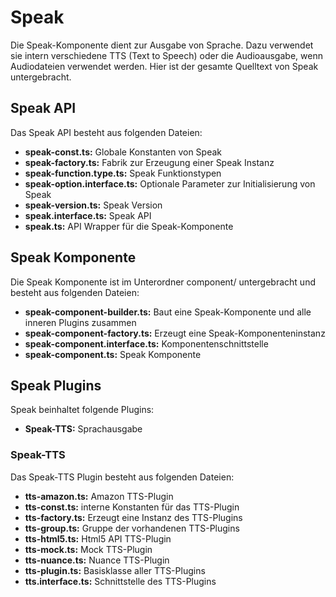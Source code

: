# Speak

Die Speak-Komponente dient zur Ausgabe von Sprache. Dazu verwendet sie intern verschiedene TTS (Text to Speech) oder die Audioausgabe, wenn Audiodateien verwendet werden.
Hier ist der gesamte Quelltext von Speak untergebracht.


## Speak API

Das Speak API besteht aus folgenden Dateien:

* **speak-const.ts:** Globale Konstanten von Speak
* **speak-factory.ts:** Fabrik zur Erzeugung einer Speak Instanz
* **speak-function.type.ts:** Speak Funktionstypen
* **speak-option.interface.ts:** Optionale Parameter zur Initialisierung von Speak
* **speak-version.ts:** Speak Version
* **speak.interface.ts:** Speak API 
* **speak.ts:** API Wrapper für die Speak-Komponente


## Speak Komponente

Die Speak Komponente ist im Unterordner component/ untergebracht und besteht aus folgenden Dateien:

* **speak-component-builder.ts:** Baut eine Speak-Komponente und alle inneren Plugins zusammen 
* **speak-component-factory.ts:** Erzeugt eine Speak-Komponenteninstanz
* **speak-component.interface.ts:** Komponentenschnittstelle
* **speak-component.ts:** Speak Komponente


## Speak Plugins

Speak beinhaltet folgende Plugins:

* **Speak-TTS:** Sprachausgabe


### Speak-TTS

Das Speak-TTS Plugin besteht aus folgenden Dateien:

* **tts-amazon.ts:** Amazon TTS-Plugin
* **tts-const.ts:** interne Konstanten für das TTS-Plugin
* **tts-factory.ts:** Erzeugt eine Instanz des TTS-Plugins
* **tts-group.ts:** Gruppe der vorhandenen TTS-Plugins
* **tts-html5.ts:** Html5 API TTS-Plugin
* **tts-mock.ts:** Mock TTS-Plugin
* **tts-nuance.ts:** Nuance TTS-Plugin
* **tts-plugin.ts:** Basisklasse aller TTS-Plugins
* **tts.interface.ts:** Schnittstelle des TTS-Plugins
